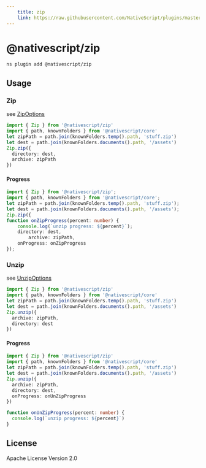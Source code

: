 ```yaml
---
	title: zip
	link: https://raw.githubusercontent.com/NativeScript/plugins/master/packages/zip/README.md
---
```


# @nativescript/zip

```cli
ns plugin add @nativescript/zip
```

## Usage

### Zip

see [ZipOptions](https://github.com/NativeScript/plugins/blob/master/packages/zip/index.d.ts#L1)

```typescript
import { Zip } from '@nativescript/zip'
import { path, knownFolders } from '@nativescript/core'
let zipPath = path.join(knownFolders.temp().path, 'stuff.zip')
let dest = path.join(knownFolders.documents().path, '/assets')
Zip.zip({
  directory: dest,
  archive: zipPath
})
```

#### Progress

```typescript
import { Zip } from '@nativescript/zip';
import { path, knownFolders } from '@nativescript/core';
let zipPath = path.join(knownFolders.temp().path, 'stuff.zip');
let dest = path.join(knownFolders.documents().path, '/assets');
Zip.zip({
function onZipProgress(percent: number) {
	console.log(`unzip progress: ${percent}`);
    directory: dest,
		archive: zipPath,
    onProgress: onZipProgress
});
```

### Unzip

see [UnzipOptions](https://github.com/NativeScript/plugins/blob/master/packages/zip/index.d.ts#L9)

```typescript
import { Zip } from '@nativescript/zip'
import { path, knownFolders } from '@nativescript/core'
let zipPath = path.join(knownFolders.temp().path, 'stuff.zip')
let dest = path.join(knownFolders.documents().path, '/assets')
Zip.unzip({
  archive: zipPath,
  directory: dest
})
```

#### Progress

```typescript
import { Zip } from '@nativescript/zip'
import { path, knownFolders } from '@nativescript/core'
let zipPath = path.join(knownFolders.temp().path, 'stuff.zip')
let dest = path.join(knownFolders.documents().path, '/assets')
Zip.unzip({
  archive: zipPath,
  directory: dest,
  onProgress: onUnZipProgress
})

function onUnZipProgress(percent: number) {
  console.log(`unzip progress: ${percent}`)
}
```

## License

Apache License Version 2.0
